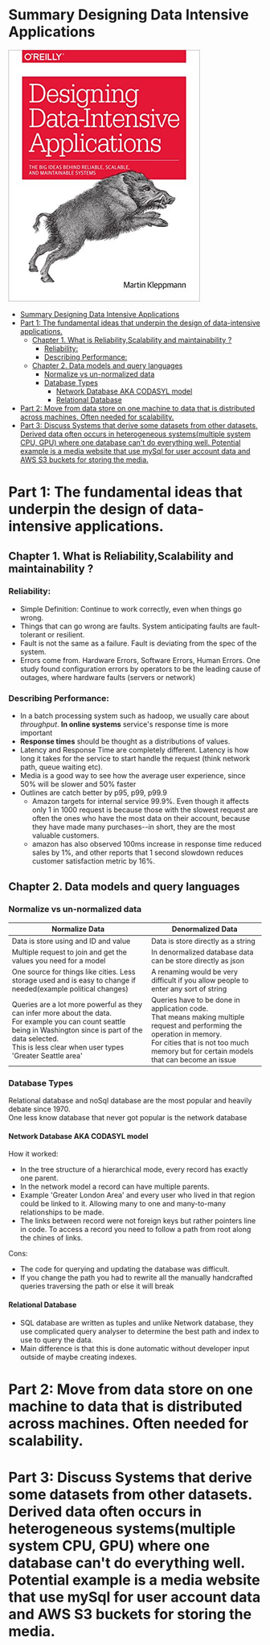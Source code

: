 # Summary Designing Data Intensive Applications
![Book Cover Data Intensive](./book-cover.jpg "Book Cover")

- [Summary Designing Data Intensive Applications](#summary-designing-data-intensive-applications)
- [Part 1: The fundamental ideas that underpin the design of data-intensive applications.](#part-1-the-fundamental-ideas-that-underpin-the-design-of-data-intensive-applications)
  - [Chapter 1. What is Reliability,Scalability and maintainability ?](#chapter-1-what-is-reliabilityscalability-and-maintainability-)
    - [Reliability:](#reliability)
    - [Describing Performance:](#describing-performance)
  - [Chapter 2. Data models and query languages](#chapter-2-data-models-and-query-languages)
    - [Normalize vs un-normalized data](#normalize-vs-un-normalized-data)
    - [Database Types](#database-types)
      - [Network Database AKA CODASYL model](#network-database-aka-codasyl-model)
      - [Relational Database](#relational-database)
- [Part 2: Move from data store on one machine to data that is distributed across machines. Often needed for scalability.](#part-2-move-from-data-store-on-one-machine-to-data-that-is-distributed-across-machines-often-needed-for-scalability)
- [Part 3: Discuss Systems that derive some datasets from other datasets. Derived data often occurs in heterogeneous systems(multiple system CPU, GPU) where one database can't do everything well. Potential example is a media website that use mySql for user account data and AWS S3 buckets for storing the media.](#part-3-discuss-systems-that-derive-some-datasets-from-other-datasets-derived-data-often-occurs-in-heterogeneous-systemsmultiple-system-cpu-gpu-where-one-database-cant-do-everything-well-potential-example-is-a-media-website-that-use-mysql-for-user-account-data-and-aws-s3-buckets-for-storing-the-media)



# Part 1: The fundamental ideas that underpin the design of data-intensive applications.

## Chapter 1. What is Reliability,Scalability and maintainability ?

### Reliability:
- Simple Definition: Continue to work correctly, even when things go wrong.  
- Things that can go wrong are faults. System anticipating faults are fault-tolerant or resilient.
- Fault is not the same as a failure. Fault is deviating from the spec of the system.
- Errors come from. Hardware Errors, Software Errors, Human Errors. One study found configuration errors by operators to be the leading cause of outages, where hardware faults (servers or network) 
### Describing Performance:
  - In a batch processing system such as hadoop, we usually care about _throughput_. **In online systems** service's response time is more important
  - **Response times** should be thought as a distributions of values.
  - Latency and Response Time are completely different. Latency is how long it takes for the service to start handle the request (think network path, queue waiting etc). 
  - Media is a good way to see how the average user experience, since 50% will be slower and 50% faster 
  - Outlines are catch better by p95, p99, p99.9
    - Amazon targets for internal service 99.9%. Even though it affects only 1 in 1000 request is because those with the slowest request are often the ones who have the most data on their account, because they have made many purchases--in short, they are the most valuable customers.
    - amazon has also observed 100ms increase in response time reduced sales by 1%, and other reports that 1 second slowdown reduces customer satisfaction metric by 16%.


## Chapter 2. Data models and query languages

### Normalize vs un-normalized data

| Normalize Data                                                                                                                                                                                                                         | Denormalized Data                                                                                                                                                                                                          |
|----------------------------------------------------------------------------------------------------------------------------------------------------------------------------------------------------------------------------------------|----------------------------------------------------------------------------------------------------------------------------------------------------------------------------------------------------------------------------|
| Data is store using and ID and value                                                                                                                                                                                                   | Data is store directly as a string                                                                                                                                                                                         |
| Multiple request to join and get the values you need for a model                                                                                                                                                                       | In denormalized database data can be store directly as json                                                                                                                                                                |
| One source for things like cities. Less storage used and is easy to change if needed(example political changes)                                                                                                                        | A renaming would be very difficult if you allow people to enter any sort of string                                                                                                                                         |
| Queries are a lot more powerful as they can infer more about the data. <br/> For example you can count seattle being in Washington since is part of the data selected. <br/> This is less clear when user types 'Greater Seattle area' | Queries have to be done in application code. <br/> That means making multiple request and performing the operation in memory. <br/> For cities that is not too much memory but for certain models that can become an issue |

### Database Types
Relational database and noSql database are the most popular and heavily debate since 1970.  
One less know database that never got popular is the network database

#### Network Database AKA CODASYL model

How it worked: 
- In the tree structure of a hierarchical mode, every record has exactly one parent.    
- In the network model a record can have multiple parents.   
- Example 'Greater London Area' and every user who lived in that region could be linked to it. Allowing many to one and many-to-many relationships to be made.   
- The links between record were not foreign keys but rather pointers line in code. To access a record you need to follow a path from root along the chines of links.  

Cons:
- The code for querying and updating the database was difficult. 
- If you change the path you had to rewrite all the manually handcrafted queries traversing the path or else it will break

#### Relational Database
- SQL database are written as tuples and unlike Network database, they use complicated query analyser to determine the best path and index to use to query the data.  
- Main difference is that this is done automatic without developer input outside of maybe creating indexes.  



# Part 2: Move from data store on one machine to data that is distributed across machines. Often needed for scalability.  



# Part 3: Discuss Systems that derive some datasets from other datasets. Derived data often occurs in heterogeneous systems(multiple system CPU, GPU) where one database can't do everything well. Potential example is a media website that use mySql for user account data and AWS S3 buckets for storing the media. 
